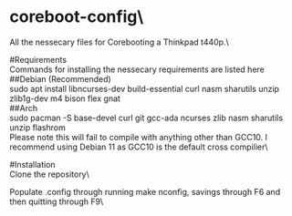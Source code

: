 # coreboot-config\
All the nessecary files for Corebooting a Thinkpad t440p.\

#Requirements\
Commands for installing the nessecary requirements are listed here\
##Debian (Recommended)\
sudo apt install libncurses-dev build-essential curl nasm sharutils unzip zlib1g-dev m4 bison flex gnat\
##Arch\
sudo pacman -S base-devel curl git gcc-ada ncurses zlib nasm sharutils unzip flashrom\
Please note this will fail to compile with anything other than GCC10. I recommend using Debian 11 as GCC10 is the default cross compilier\\

#Installation\
Clone the repository\

Populate .config through running make nconfig, savings through F6 and then quitting through F9\
